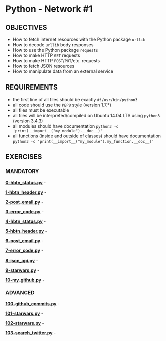 # Python - Network #1

## OBJECTIVES   
   * How to fetch internet resources with the Python package `urllib`   
   * How to decode `urllib` body responses   
   * How to use the Python package `requests`   
   * How to make HTTP `GET` requests   
   * How to make HTTP `POST`/`PUT`/etc. requests   
   * How to fetch JSON resources   
   * How to manipulate data from an external service   

## REQUIREMENTS   
   * the first line of all files should be exactly `#!/usr/bin/python3`   
   * all code should use the `PEP8` style (version 1.7.*)   
   * all files must be executable   
   * all files will be interpreted/compiled on Ubuntu 14.04 LTS using `python3` (version 3.4.3)   
   * all modules should have documentation `python3 -c 'print(__import__("my_module").__doc__)'`   
   * all functions (inside and outside of classes) should have documentation `python3 -c 'print(__import__("my_module").my_function.__doc__)'`   

## EXERCISES   

### MANDATORY   

**[0-hbtn_status.py](0-hbtn_status.py)** - 

**[1-hbtn_header.py](1-hbtn_header.py)** -  

**[2-post_email.py](2-post_email.py)** - 

**[3-error_code.py](3-error_code.py)** - 

**[4-hbtn_status.py](4-hbtn_status.py)** - 

**[5-hbtn_header.py](5-hbtn_header.py)** - 

**[6-post_email.py](6-post_email.py)** - 

**[7-error_code.py](7-error_code.py)** - 

**[8-json_api.py](8-json_api.py)** - 

**[9-starwars.py](9-starwars.py)** - 

**[10-my_github.py](10-my_github.py)** - 

### ADVANCED   

**[100-github_commits.py](100-github_commits.py)** - 

**[101-starwars.py](101-starwars.py)** - 

**[102-starwars.py](102-starwars.py)** - 

**[103-search_twitter.py](103-search_twitter.py)** - 